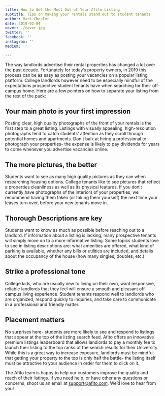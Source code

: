 ```yaml
---
title: How to Get the Most Out of Your Afito Listing
subtitle: Tips on making your rentals stand out to student tenants
author: Mark Chesler
date: 2019-02-04
cover: ./cover.jpg
twitter: ''
facebook: ''
instagram: ''
medium: ''

---
```


The way landlords advertise their rental properties has changed a lot over the past decade. Fortunately for today’s property owners, in 2019 this process can be as easy as posting your vacancies on a popular listing platform. College landlords however need to be especially mindful of the expectations prospective student tenants have when searching for their off-campus home. Here are a few pointers on how to separate your listing from the rest of the pack:

## Your main photo is your first impression

Posting clear, high quality photographs of the front of your rentals is the first step to a great listing. Listings with visually appealing, high-resolution photographs tend to catch students’ attention as they scroll through potential homes and apartments. Don’t balk at hiring a professional to photograph your properties- the expense is likely to pay dividends for years to come whenever you advertise vacancies online.

## The more pictures, the better

Students want to see as many high quality pictures as they can when researching housing options. College tenants like to see pictures that reflect a properties cleanliness as well as its physical features. If you don’t currently have photographs of the interiors of your properties, we recommend having them taken (or taking them yourself) the next time your leases turn over, before your new tenants move in.

## Thorough Descriptions are key

Students want to know as much as possible before reaching out to a landlord. If information about a listing is lacking, many prospective tenants will simply move on to a more informative listing. Some topics students love to see in listing descriptions are: what amenities are offered, what kind of parking is available, whether any bills or utilities are included, and details about the occupancy of the house (how many singles, doubles, etc.)

## Strike a professional tone

College kids, who are usually new to living on their own, want responsive, reliable landlords that they feel will ensure a smooth and pleasant off-campus living experience. Student tenants respond well to landlords who are organized, respond quickly to inquiries, and take care to communicate in a professional and friendly matter. 

## Placement matters

No surprises here- students are more likely to see and respond to listings that appear at the top of the listing search feed. Afito offers an innovative premium listings leaderboard that allows landlords to pay a monthly fee to launch their listing to the top ranks of the search results for their University. While this is a great way to increase exposure, landlords must be mindful that getting your property to the top is only half the battle- the listing itself must be attractive to your audience in order for them to click on it.

The Afito team is happy to help our customers improve the quality and reach of their listings. If you need help, or have other any questions or concerns, shoot us an email at support@afito.com. We’d love to hear from you!

